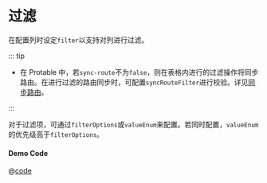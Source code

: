 # 过滤

在配置列时设定`filter`以支持对列进行过滤。

::: tip

- 在 Protable 中，若`sync-route`不为`false`，则在表格内进行的过滤操作将同步路由。在进行过滤的路由同步时，可配置`syncRouteFilter`进行校验。详见[同步路由](../sync-route)。

:::

对于过滤项，可通过`filterOptions`或`valueEnum`来配置。若同时配置，`valueEnum`的优先级高于`filterOptions`。 <FilterDemo />

#### Demo Code

@[code](../demo-components/FilterDemo.vue)
